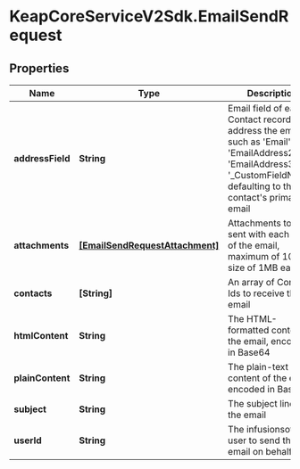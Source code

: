 # KeapCoreServiceV2Sdk.EmailSendRequest

## Properties

Name | Type | Description | Notes
------------ | ------------- | ------------- | -------------
**addressField** | **String** | Email field of each Contact record to address the email to, such as &#39;Email&#39;, &#39;EmailAddress2&#39;, &#39;EmailAddress3&#39; or &#39;_CustomFieldName&#39;, defaulting to the contact&#39;s primary email | [optional] 
**attachments** | [**[EmailSendRequestAttachment]**](EmailSendRequestAttachment.md) | Attachments to be sent with each copy of the email, maximum of 10 with size of 1MB each | [optional] 
**contacts** | **[String]** | An array of Contact Ids to receive the email | 
**htmlContent** | **String** | The HTML-formatted content of the email, encoded in Base64 | [optional] 
**plainContent** | **String** | The plain-text content of the email, encoded in Base64 | [optional] 
**subject** | **String** | The subject line of the email | 
**userId** | **String** | The infusionsoft user to send the email on behalf of | 


